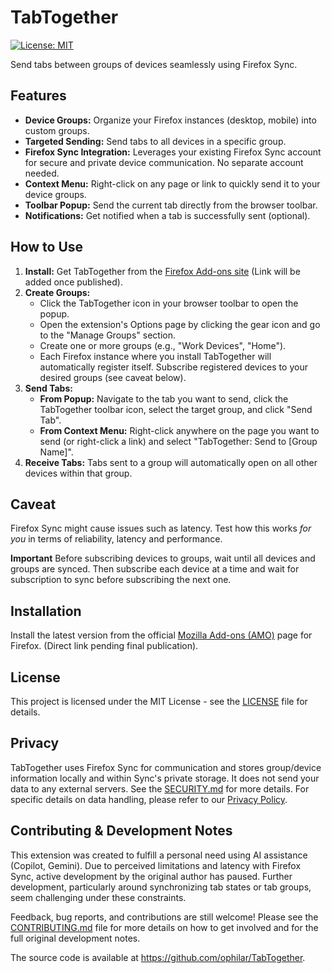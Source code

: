 # TabTogether

[![License: MIT](https://img.shields.io/badge/License-MIT-yellow.svg)](https://opensource.org/licenses/MIT)

Send tabs between groups of devices seamlessly using Firefox Sync.

## Features

*   **Device Groups:** Organize your Firefox instances (desktop, mobile) into custom groups.
*   **Targeted Sending:** Send tabs to all devices in a specific group.
*   **Firefox Sync Integration:** Leverages your existing Firefox Sync account for secure and private device communication. No separate account needed.
*   **Context Menu:** Right-click on any page or link to quickly send it to your device groups.
*   **Toolbar Popup:** Send the current tab directly from the browser toolbar.
*   **Notifications:** Get notified when a tab is successfully sent (optional).

## How to Use

1.  **Install:** Get TabTogether from the [Firefox Add-ons site](https://addons.mozilla.org/) (Link will be added once published).
2.  **Create Groups:**
    *   Click the TabTogether icon in your browser toolbar to open the popup.
    *   Open the extension's Options page by clicking the gear icon and go to the "Manage Groups" section.
    *   Create one or more groups (e.g., "Work Devices", "Home").
    *   Each Firefox instance where you install TabTogether will automatically register itself. Subscribe registered devices to your desired groups (see caveat below).
3.  **Send Tabs:**
    *   **From Popup:** Navigate to the tab you want to send, click the TabTogether toolbar icon, select the target group, and click "Send Tab".
    *   **From Context Menu:** Right-click anywhere on the page you want to send (or right-click a link) and select "TabTogether: Send to [Group Name]".
4.  **Receive Tabs:** Tabs sent to a group will automatically open on all other devices within that group.

## Caveat

Firefox Sync might cause issues such as latency. Test how this works *for you* in terms of reliability, latency and performance.

**Important** Before subscribing devices to groups, wait until all devices and groups are synced. Then subscribe each device at a time and wait for subscription to sync before subscribing the next one.

## Installation

Install the latest version from the official [Mozilla Add-ons (AMO)](https://addons.mozilla.org/) page for Firefox. (Direct link pending final publication).

## License

This project is licensed under the MIT License - see the [LICENSE](LICENSE) file for details.

## Privacy

TabTogether uses Firefox Sync for communication and stores group/device information locally and within Sync's private storage. It does not send your data to any external servers. See the [SECURITY.md](SECURITY.md) for more details.
For specific details on data handling, please refer to our [Privacy Policy](PRIVACY_POLICY.md).

## Contributing & Development Notes

This extension was created to fulfill a personal need using AI assistance (Copilot, Gemini). Due to perceived limitations and latency with Firefox Sync, active development by the original author has paused. Further development, particularly around synchronizing tab states or tab groups, seem challenging under these constraints.

Feedback, bug reports, and contributions are still welcome! Please see the [CONTRIBUTING.md](CONTRIBUTING.md) file for more details on how to get involved and for the full original development notes.

The source code is available at https://github.com/ophilar/TabTogether.
